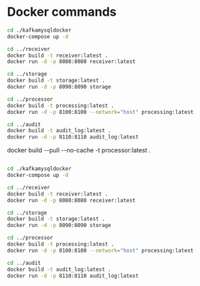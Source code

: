 # Docker commands

```bash
cd ./kafkamysqldocker
docker-compose up -d
```

```bash
cd ../receiver
docker build -t receiver:latest .
docker run -d -p 8080:8080 receiver:latest
```

```bash
cd ../storage
docker build -t storage:latest .
docker run -d -p 8090:8090 storage
```

```bash
cd ../processor
docker build -t processing:latest .
docker run -d -p 8100:8100 --network="host" processing:latest
```

```bash
cd ../audit
docker build -t audit_log:latest .
docker run -d -p 8110:8110 audit_log:latest
```

 docker build --pull --no-cache -t processor:latest .


 ```bash
 
cd ./kafkamysqldocker
docker-compose up -d

cd ../receiver
docker build -t receiver:latest .
docker run -d -p 8080:8080 receiver:latest

cd ../storage
docker build -t storage:latest .
docker run -d -p 8090:8090 storage

cd ../processor
docker build -t processing:latest .
docker run -d -p 8100:8100 --network="host" processing:latest

cd ../audit
docker build -t audit_log:latest .
docker run -d -p 8110:8110 audit_log:latest

 ```